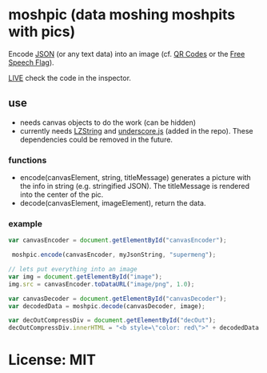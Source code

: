 # moshpic (data moshing moshpits with pics)

Encode [JSON](https://developer.mozilla.org/en-US/docs/Web/JavaScript/Reference/Global_Objects/JSON) (or any text data) into an image (cf. [QR Codes](https://en.wikipedia.org/wiki/QR_code) or the [Free Speech Flag](https://en.wikipedia.org/wiki/AACS_encryption_key_controversy)).

[LIVE](http://playground.lodsb.org/moshpic/example.html) check the code in the inspector.

## use
- needs canvas objects to do the work (can be hidden)
- currently needs [LZString](http://pieroxy.net/blog/pages/lz-string/index.html) and [underscore.js](http://underscorejs.org/) (added in the repo). These dependencies could be removed in the future.
### functions
- encode(canvasElement, string, titleMessage) generates a picture with the info in string (e.g. stringified JSON). The titleMessage is rendered into the center of the pic.
- decode(canvasElement, imageElement), return the data.

### example
```javascript
var canvasEncoder = document.getElementById("canvasEncoder");

 moshpic.encode(canvasEncoder, myJsonString, "supermeng");

// lets put everything into an image
var img = document.getElementById("image");
img.src = canvasEncoder.toDataURL("image/png", 1.0);

var canvasDecoder = document.getElementById("canvasDecoder");
var decodedData = moshpic.decode(canvasDecoder, image);

var decOutCompressDiv = document.getElementById("decOut");
decOutCompressDiv.innerHTML = "<b style=\"color: red\">" + decodedData + "</b>"
```

# License: MIT
